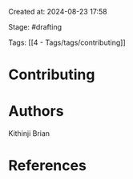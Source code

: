 Created at: 2024-08-23 17:58

Stage: #drafting
 
Tags: [[4 - Tags/tags/contributing]]

# Contributing


# Authors
Kithinji Brian

# References

